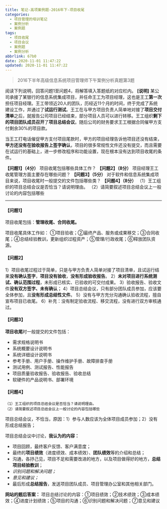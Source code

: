 ```yaml
---
title: 笔记-高项案例题-2016年下-项目收尾
categories:
  - 项目管理的培训笔记
  - 案例分析
  - 案例题
tags:
  - 项目收尾
  - 项目会议
  - 案例题
  - 案例分析
abbrlink: 67b0
date: 2020-11-01 11:47:22
updated: 2020-11-01 11:47:22
---
```


> 2016下半年高级信息系统项目管理师下午案例分析真题第3题

阅读下列说明，回答问题1至问题4，将解答填入答题纸的对应栏内。
**[说明]**
某公司承接了某银行的信息系统集成项目，并任命王工为项目经理，这也是王工**第一次**担任项目经理。王工带领近20人的团队，历经近11个月的时间，终于完成了系统建设工作，并通过了**试运行测试**。王工在与甲方项目负责人简单地对接了**项目交付清单**之后，就报告公司项目已经结束，部分项目人员可以进行转移。王工组织**剩下的项目团队成员召开**了**项目总结会议**。随后公司的财务要求王工根据合同催甲方支付剩余30%的项目款。

当王工打电话催促甲方支付项目尾款时，甲方的项目经理告诉他项目还没有结束，**甲方还没有在验收报告上签字确认**，项目的很多常规性文件还没有提交，而且需要在试运行的基础上，进一步修改程序和功能设置，现在根本没有达到项目收尾的条件。

**【问题1】（4分）**
项目收尾包括哪些具体工作？
**【问题2】（8分）**
项目经理王工收尾管理方面主要存在哪些问题？
**【问题3】（5分）**
对于软件和信息系统集成项目来说，项目收尾时一般提交的文件包括哪些类？
**【问题4】（8分）**
（1）王工组织的项目总结会议是否恰当？请说明理由。
（2）请简要叙述项目总结会议上一般讨论的内容包括哪些

<!-- more -->

---

#### 【问题1】

项目收尾包括：**管理收尾、合同收尾。**

项目收尾具体工作如：
①项目验收；②最终产品、服务或成果移交；③合同收尾；④总结经验教训，更新组织过程资产；⑤管理/行政收尾；⑥释放团队资源。

#### 【问题2】

1）项目收尾过程过于简单，只是与甲方负责人简单对接了项目清单，且试运行结果**没有确认签字**，**项目没有验收**，**没有形成验收报告**。
2）**未对项目进行系统测试、确认范围过程**，未形成已核实、已验收的可交付成果。
3）验收报告、验收文件**没有双方签字、未有确认**；
4）项目总结会议，只有部分团队成员参加，应该要全体参加，且**没有形成总结性文件**。
5）没有与甲方充分沟通确认验收流程，擅自宣布项目已收尾。
6）补充：没有制定验收流程、移交流程，没有进行双方审核通过。

#### 【问题3】

**项目收尾**时一般提交的文件包括：

- 需求规格说明书
- 系统概要设计说明书
- 系统详细设计说明书
- 参考手册、用户手册、操作维护手册、故障排查手册
- 测试用例、测试报告、性能报告
- 项目质量验收报告、验收报告、验收总结
- 软硬件的产品说明书、部署环境

#### 【问题4】

    （1）王工组织的项目总结会议是否恰当？请说明理由。
    （2）请简要叙述项目总结会议上一般讨论的内容包括哪些

项目总结会议，不恰当，原因：1）参与人数应该为全体项目成员参加；2）没有形成总结报告；

项目总结会议中讨论，**我认为的内容：**

- 项目回顾，最终客户反馈、客户满意度；
- 最终的**项目绩效**（进度绩效、成本绩效）、**团队绩效**等的介绍和总结；
- 沟通，各抒己见，项目不足和需要改进的地方，以及项目做得好的地方，**总结项目经验教训**；
- *识别问题和解决问题；*
- *意见和建议；*
- 最后形成**总结报告**，发送项目团队成员、项目管理办公室和其他相关部门。

**网站的题后答案：**
项目总结讨论的内容：①项目绩效；②技术绩效；③成本绩效；④进度计划绩效；⑤项目的沟通；⑥识别问题和解决问题；⑦意见和建议

